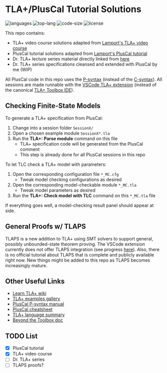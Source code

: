 # TLA+/PlusCal Tutorial Solutions

![languages](https://img.shields.io/github/languages/count/josehu07/learn-tla?color=green)
![top-lang](https://img.shields.io/github/languages/top/josehu07/learn-tla?color=purple)
![code-size](https://img.shields.io/github/languages/code-size/josehu07/learn-tla?color=lightgrey)
![license](https://img.shields.io/github/license/josehu07/learn-tla)

This repo contains:

* TLA+ video course solutions adapted from [Lamport's TLA+ video course](https://lamport.azurewebsites.net/video/videos.html)
* PlusCal tutorial solutions adapted from [Lamport's PlusCal tutorial](https://lamport.azurewebsites.net/tla/tutorial/contents.html)
* Dr. TLA+ lecture series material directly linked from [here](https://github.com/tlaplus/DrTLAPlus/tree/master)
* Dr. TLA+ series specifications cleansed and extended with PlusCal by me (WIP)

All PlusCal code in this repo uses the [P-syntax](https://lamport.azurewebsites.net/tla/p-manual.pdf) (instead of the [C-syntax](https://lamport.azurewebsites.net/tla/c-manual.pdf)). All sessions are made runnable with the [VSCode TLA+ extension](https://github.com/tlaplus/vscode-tlaplus) (instead of the canonical [TLA+ Toolbox IDE](https://lamport.azurewebsites.net/tla/toolbox.html)).

## Checking Finite-State Models

To generate a TLA+ specification from PlusCal:

1. Change into a session folder `SessionX/`
2. Open a chosen example module `SessionX*.tla`
3. Run the **TLA+: Parse module** command on this file
    * TLA+ specification code will be generated from the PlusCal comment
    * This step is already done for all PlusCal sessions in this repo

To let TLC check a TLA+ model with parameters:

1. Open the corresponding configuration file `*_MC.cfg`
    * Tweak model checking configurations as desired
2. Open the corresponding model-checkable module `*_MC.tla`
    * Tweak model parameters as desired
3. Run the **TLA+: Check model with TLC** command on this `*_MC.tla` file

If everything goes well, a model-checking result panel should appear at side.

## General Proofs w/ TLAPS

TLAPS is a new addition to TLA+ using SMT solvers to support general, possibly unbounded-state theorem proving. The VSCode extension currently does not offer TLAPS integration (see progress [here](https://github.com/tlaplus/vscode-tlaplus/issues/153)). Also, there is no official tutorial about TLAPS that is complete and publicly available right now. New things might be added to this repo as TLAPS becomes increasingly mature.

## Other Useful Links

* [Learn TLA+ wiki](https://learntla.com/index.html)
* [TLA+ examples gallery](https://github.com/tlaplus/Examples)
* [PlusCal P-syntax manual](https://lamport.azurewebsites.net/tla/p-manual.pdf)
* [PlusCal cheatsheet](https://d3s.mff.cuni.cz/f/teaching/nswi101/old/pluscal.pdf)
* [TLA+ language summary](https://lamport.azurewebsites.net/tla/summary.pdf)
* [Beyond the Toolbox doc](https://learntla.com/topics/cli.html)

## TODO List

* [x] PlusCal tutorial
* [x] TLA+ video course
* [ ] Dr. TLA+ series
* [ ] TLAPS proofs?
